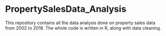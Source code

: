 # PropertySalesData_Analysis
This repository contains all the data analysis done on property sales data from 2002 to 2018. The whole code is written in R, along with data cleaning.
